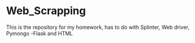 # Web_Scrapping
This is the repository for my homework, has to do with Splinter, Web driver, Pymongo -Flask and HTML
